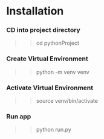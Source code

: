 # Installation 

### CD into project directory
>> cd pythonProject

### Create Virtual Environment
>> python -m venv venv

### Activate Virtual Environment
>> source venv/bin/activate

### Run app
>> python run.py



